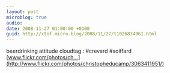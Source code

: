 ```yaml
---
layout: post
microblog: true
audio: 
date: 2008-11-27 01:00:00 +0100
guid: http://xtof.micro.blog/2008/11/27/t1026834961.html
---
```

beerdrinking attitude cloudtag : #crevard #soiffard  [www.flickr.com/photos/ch...](http://www.flickr.com/photos/christopheducamp/3063411951/)
